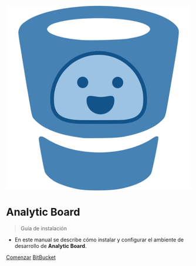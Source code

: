 ![logo](./images/cover.svg)

# Analytic Board

> Guía de instalación

- En este manual se describe cómo instalar y configurar el ambiente de desarrollo de **Analytic Board**.

[Comenzar](./README.md)
[BitBucket](https://bitbucket.org/analyticboard/analyticboard/src/master/)
